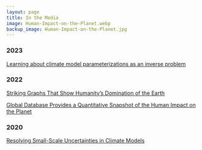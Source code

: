 ```yaml
---
layout: page
title: In the Media
image: Human-Impact-on-the-Planet.webp
backup_image: Human-Impact-on-the-Planet.jpg
---
```


### 2023

[Learning about climate model parameterizations as an inverse problem](https://clima.caltech.edu/2023/02/16/learning-about-climate-model-parameterizations-as-an-inverse-problem/)

### 2022

[Striking Graphs That Show Humanity’s Domination of the Earth](https://www.wired.com/story/striking-graphs-that-show-humanitys-domination-of-the-earth/)

[Global Database Provides a Quantitative Snapshot of the Human Impact on the Planet](https://www.caltech.edu/about/news/the-human-impact-on-the-environment)

### 2020

[Resolving Small-Scale Uncertainties in Climate Models](https://clima.caltech.edu/2020/12/04/resolving-small-scale-uncertainties-in-climate-models/)